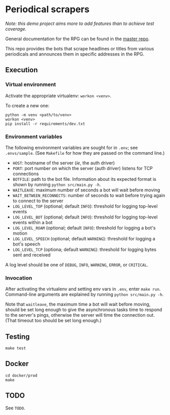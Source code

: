 # Periodical scrapers

*Note: this demo project aims more to add features than to achieve
test coverage.*

General documentation for the RPG can be found in the [master
repo](https://github.com/kirkiano/rpg-docker).

This repo provides the bots that scrape headlines or titles from various
periodicals and announces them in specific addresses in the RPG.

## Execution

### Virtual environment

Activate the appropriate virtualenv: `workon <venv>`.

To create a new one:
```
python -m venv <path/to/venv>
workon <venv>
pip install -r requirements/dev.txt
```

### Environment variables

The following environment variables are sought for in `.env`; see `.envs/sample`.
(See `Makefile` for how they are passed on the command line.)
* `HOST`: hostname of the server (*ie*, the auth driver)
* `PORT`: port number on which the server (auth driver) listens for TCP connections
* `BOTFILE`: path to the bot file. Information about its expected format is
  shown by running `python src/main.py -h`.
* `WAITLEAVE`: maximum number of seconds a bot will wait before moving
* `WAIT_BETWEEN_RECONNECTS`: number of seconds to wait before trying again to
  connect to the server
* `LOG_LEVEL_TOP` (optional; default `INFO`): threshold for logging top-level events
* `LOG_LEVEL_BOT` (optional; default `INFO`): threshold for logging top-level events within a bot
* `LOG_LEVEL_ROAM` (optional; default `INFO`): threshold for logging a bot's motion
* `LOG_LEVEL_SPEECH` (optional; default `WARNING`): threshold for logging a bot's speech
* `LOG_LEVEL_TCP` (optiona; default `WARNING`): threshold for logging bytes sent and received

A log level should be one of `DEBUG`, `INFO`, `WARNING`, `ERROR`,
or `CRITICAL`.


### Invocation

After activating the virtualenv and setting env vars in `.env`, enter `make run`.
Command-line arguments are explained by running `python src/main.py -h`.

Note that `waitleave`, the maximum time a bot will wait before moving,
should be set long enough to give the asynchronous tasks time to respond
to the server's pings, otherwise the server will time the connection out.
(That timeout too should be set long enough.)

## Testing

`make test`

## Docker

```
cd docker/prod
make
```

## TODO

See `TODO`.
